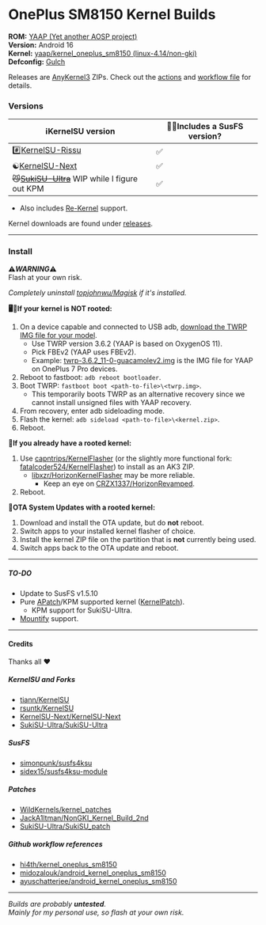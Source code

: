 # OnePlus SM8150 Kernel Builds

**ROM:** [YAAP (Yet another AOSP project)](https://yaaprom.org)\
**Version:** Android 16\
**Kernel:** [yaap/kernel_oneplus_sm8150 (linux-4.14/non-gki)](https://github.com/yaap/kernel_oneplus_sm8150)\
**Defconfig:** [Gulch](https://github.com/yaap/kernel_oneplus_sm8150/blob/sixteen/arch/arm64/configs/gulch_defconfig)

Releases are [AnyKernel3](https://github.com/osm0sis/AnyKernel3) ZIPs. Check out the [actions](https://github.com/ebears/OnePlus-SM8150-Kernel-Builds/actions) and [workflow file](https://github.com/ebears/OnePlus-SM8150-Kernel-Builds/tree/main/.github/workflows) for details.

### Versions

| ℹ️KernelSU version                                                | 🕵️‍♀️Includes a SusFS version? |
| --- | --- |
| #️⃣[KernelSU-Rissu](https://github.com/rsuntk/KernelSU)            | ✅                          |
| ☯️[KernelSU-Next](https://github.com/KernelSU-Next/KernelSU-Next) | ✅                          |
| ~~😼[SukiSU-Ultra](https://github.com/SukiSU-Ultra/SukiSU-Ultra)~~ WIP while I figure out KPM    | ✅                          |

- Also includes [Re-Kernel](https://github.com/Sakion-Team/Re-Kernel) support.

Kernel downloads are found under [releases](https://github.com/ebears/OnePlus-SM8150-Kernel-Builds/releases).

---
### Install

⚠️***WARNING***⚠️\
Flash at your own risk.

*Completely uninstall [topjohnwu/Magisk](https://github.com/topjohnwu/Magisk) if it's installed.*

**🖥️📱If your kernel is NOT rooted:**
1) On a device capable and connected to USB adb, [download the TWRP IMG file for your model](https://twrp.me/Devices/OnePlus).
    - Use TWRP version 3.6.2 (YAAP is based on OxygenOS 11).
    - Pick FBEv2 (YAAP uses FBEv2).
    - Example: [twrp-3.6.2_11-0-guacamolev2.img](https://dl.twrp.me/guacamolev2/twrp-3.6.2_11-0-guacamolev2.img.html) is the IMG file for YAAP on OnePlus 7 Pro devices.
2) Reboot to fastboot: `adb reboot bootloader`.
3) Boot TWRP: `fastboot boot <path-to-file>\<twrp.img>`.
    - This temporarily boots TWRP as an alternative recovery since we cannot install unsigned files with YAAP recovery.
4) From recovery, enter adb sideloading mode.
5) Flash the kernel: `adb sideload <path-to-file>\<kernel.zip>`.
6) Reboot.

**📱If you already have a rooted kernel:**
1) Use [capntrips/KernelFlasher](https://github.com/capntrips/KernelFlasher) (or the slightly more functional fork: [fatalcoder524/KernelFlasher](https://github.com/fatalcoder524/KernelFlasher)) to install as an AK3 ZIP.
    - [libxzr/HorizonKernelFlasher](https://github.com/libxzr/HorizonKernelFlasher) may be more reliable.
        - Keep an eye on [CRZX1337/HorizonRevamped](https://github.com/CRZX1337/HorizonRevamped).
2) Reboot.

**📱OTA System Updates with a rooted kernel:**
1) Download and install the OTA update, but do **not** reboot.
2) Switch apps to your installed kernel flasher of choice.
3) Install the kernel ZIP file on the partition that is **not** currently being used.
4) Switch apps back to the OTA update and reboot.

---
##### TO-DO

- Update to SusFS v1.5.10
- Pure [APatch](https://github.com/bmax121/APatch)/KPM supported kernel ([KernelPatch](https://github.com/bmax121/KernelPatch)).
    - KPM support for SukiSU-Ultra.
- [Mountify](https://github.com/backslashxx/mountify) support.

---
#### Credits

Thanks all ❤️

##### KernelSU and Forks
- [tiann/KernelSU](https://github.com/tiann/KernelSU)
- [rsuntk/KernelSU](https://github.com/rsuntk/KernelSU)
- [KernelSU-Next/KernelSU-Next](https://github.com/KernelSU-Next/KernelSU-Next)
- [SukiSU-Ultra/SukiSU-Ultra](https://github.com/SukiSU-Ultra/SukiSU-Ultra)

##### SusFS
- [simonpunk/susfs4ksu](https://gitlab.com/simonpunk/susfs4ksu)
- [sidex15/susfs4ksu-module](https://github.com/sidex15/susfs4ksu-module)

##### Patches
- [WildKernels/kernel_patches](https://github.com/WildKernels/kernel_patches)
- [JackA1ltman/NonGKI_Kernel_Build_2nd](https://github.com/JackA1ltman/NonGKI_Kernel_Build_2nd)
- [SukiSU-Ultra/SukiSU_patch](https://github.com/SukiSU-Ultra/SukiSU_patch)

##### Github workflow references
- [hi4th/kernel_oneplus_sm8150](https://github.com/hi4th/kernel_oneplus_sm8150)
- [midozalouk/android_kernel_oneplus_sm8150](https://github.com/midozalouk/android_kernel_oneplus_sm8150)
- [ayuschatterjee/android_kernel_oneplus_sm8150](https://github.com/ayuschatterjee/android_kernel_oneplus_sm8150)

---
*Builds are probably **untested**.*\
*Mainly for my personal use, so flash at your own risk.*
